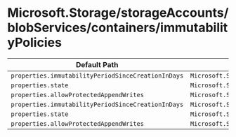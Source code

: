 # Microsoft.Storage/storageAccounts/blobServices/containers/immutabilityPolicies

| Default Path | Alias |
|---|---|
| `properties.immutabilityPeriodSinceCreationInDays` | `Microsoft.Storage/storageAccounts/blobServices/containers/immutabilityPolicies/default.immutabilityPeriodSinceCreationInDays` |
| `properties.state` | `Microsoft.Storage/storageAccounts/blobServices/containers/immutabilityPolicies/default.state` |
| `properties.allowProtectedAppendWrites` | `Microsoft.Storage/storageAccounts/blobServices/containers/immutabilityPolicies/default.allowProtectedAppendWrites` |
| `properties.immutabilityPeriodSinceCreationInDays` | `Microsoft.Storage/storageAccounts/blobServices/containers/immutabilityPolicies/immutabilityPeriodSinceCreationInDays` |
| `properties.state` | `Microsoft.Storage/storageAccounts/blobServices/containers/immutabilityPolicies/state` |
| `properties.allowProtectedAppendWrites` | `Microsoft.Storage/storageAccounts/blobServices/containers/immutabilityPolicies/allowProtectedAppendWrites` |

